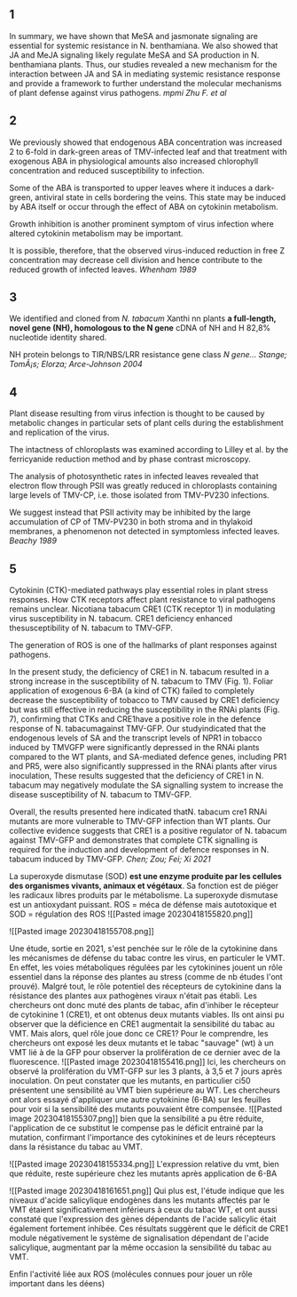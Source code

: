 ## 1
In summary, we have shown that MeSA and jasmonate signaling are essential for systemic resistance in N. benthamiana. We also showed that JA and MeJA signaling likely regulate MeSA and SA production in N. benthamiana plants. Thus, our studies revealed a new mechanism for the interaction between JA and SA in mediating systemic resistance response and provide a framework to further understand the molecular mechanisms of plant defense against virus pathogens.
*mpmi Zhu F. et al*


## 2
We previously showed that endogenous ABA concentration was increased 2 to 6-fold in dark-green areas of TMV-infected leaf and that treatment with exogenous ABA in physiological amounts also increased chlorophyll concentration and reduced susceptibility to infection.

Some of the ABA is transported to upper leaves where it induces a dark-green, antiviral state in cells bordering the veins. This state may be induced by ABA itself or occur through the effect of ABA on cytokinin metabolism.

Growth inhibition is another prominent symptom of virus infection where altered cytokinin metabolism may be important.

It is possible, therefore, that the observed virus-induced reduction in free Z concentration may decrease cell division and hence contribute to the reduced growth of infected leaves.
*Whenham 1989*


## 3
We identified and cloned from *N. tabacum* Xanthi nn plants **a full-length, novel gene (NH), homologous to the N gene**
cDNA of NH and H 82,8% nucleotide identity shared.

NH protein belongs to TIR/NBS/LRR resistance gene class
*N gene... Stange; TomÃ¡s; Elorza; Arce-Johnson 2004*


## 4
Plant disease resulting from virus infection is thought to be caused by metabolic changes in particular sets of plant cells during the establishment and replication of the virus.

The intactness of chloroplasts was examined according to Lilley et al. by the ferricyanide reduction method and by phase contrast microscopy.

The analysis of photosynthetic rates in infected leaves revealed that electron flow through PSII was greatly reduced in chloroplasts containing large levels of TMV-CP, i.e. those isolated from TMV-PV230 infections.

We suggest instead that PSII activity may be inhibited by the large accumulation of CP of TMV-PV230 in both stroma and in thylakoid membranes, a phenomenon not detected in symptomless infected leaves.
*Beachy 1989*


## 5

Cytokinin (CTK)-mediated pathways play essential roles in plant stress responses. How CTK receptors affect plant resistance to viral pathogens remains unclear.
Nicotiana tabacum CRE1 (CTK receptor 1) in modulating virus susceptibility in N. tabacum. CRE1 deficiency enhanced thesusceptibility of N. tabacum to TMV-GFP.

The generation of ROS is one of the hallmarks of plant responses against pathogens.

In the present study, the deficiency of CRE1 in N. tabacum resulted in a strong increase in the susceptibility of N. tabacum to TMV (Fig. 1). Foliar application of exogenous 6-BA (a kind of CTK) failed to completely decrease the susceptibility of tobacco to TMV caused by CRE1 deficiency but was still effective in reducing the susceptibility in the RNAi plants (Fig. 7), confirming that CTKs and CRE1have a positive role in the defence response of N. tabacumagainst TMV-GFP.
Our studyindicated that the endogenous levels of SA and the transcript levels of NPR1 in tobacco induced by TMVGFP were significantly depressed in the RNAi plants compared to the WT plants, and SA-mediated defence genes, including PR1 and PR5, were also significantly suppressed in the RNAi plants after virus inoculation,
These results suggested that the deficiency of CRE1 in N. tabacum may negatively modulate the SA signalling system to increase the disease susceptibility of N. tabacum to TMV-GFP.

Overall, the results presented here indicated thatN. tabacum cre1 RNAi mutants are more vulnerable to TMV-GFP infection than WT plants. Our collective evidence suggests that CRE1 is a positive regulator of N. tabacum against TMV-GFP and demonstrates that
complete CTK signalling is required for the induction and development of defence responses in N. tabacum induced by TMV-GFP.
*Chen; Zou; Fei; Xi 2021*








La superoxyde dismutase (SOD) **est une enzyme produite par les cellules des organismes vivants, animaux et végétaux**. Sa fonction est de piéger les radicaux libres produits par le métabolisme. La superoxyde dismutase est un antioxydant puissant.
ROS = méca de défense mais autotoxique et SOD = régulation des ROS
![[Pasted image 20230418155820.png]]

![[Pasted image 20230418155708.png]]



Une étude, sortie en 2021, s'est penchée sur le rôle de la cytokinine dans les mécanismes de défense du tabac contre les virus, en particuler le VMT.
En effet, les voies métaboliques régulées par les cytokinines jouent un rôle essentiel dans la réponse des plantes au stress (comme de nb études l'ont prouvé). Malgré tout, le rôle potentiel des récepteurs de cytokinine dans la résistance des plantes aux pathogènes viraux n'était pas établi.
Les chercheurs ont donc muté des plants de tabac, afin d'inhiber le récepteur de cytokinine 1 (CRE1), et ont obtenus deux mutants viables.
Ils ont ainsi pu observer que la déficience en CRE1 augmentait la sensibilité du tabac au VMT.
Mais alors, quel rôle joue donc ce CRE1?
Pour le comprendre, les chercheurs ont exposé les deux mutants et le tabac "sauvage" (wt) à un VMT lié à de la GFP pour observer la prolifération de ce dernier avec de la fluorescence.
![[Pasted image 20230418155416.png]]
Ici, les chercheurs on observé la prolifération du VMT-GFP sur les 3 plants, à 3,5 et 7 jours après inoculation.
On peut constater que les mutants, en particulier ci50 présentent une sensibilité au VMT bien supérieure au WT.
Les chercheurs ont alors essayé d'appliquer une autre cytokinine (6-BA) sur les feuilles pour voir si la sensibilité des mutants pouvaient être compensée.
![[Pasted image 20230418155307.png]]
bien que la sensibilité a pu être réduite, l'application de ce substitut le compense pas le déficit entrainé par la mutation, confirmant l'importance des cytokinines et de leurs récepteurs dans la résistance du tabac au VMT.

![[Pasted image 20230418155334.png]]
L'expression relative du vmt, bien que réduite, reste supérieure chez les mutants après application de 6-BA

![[Pasted image 20230418161651.png]]
Qui plus est, l'étude indique que les niveaux d'acide salicylique endogènes dans les mutants affectés par le VMT étaient significativement inférieurs à ceux du tabac WT, et ont aussi constaté que l'expression des gènes dépendants de l'acide salicylic était également fortement inhibée.
Ces résultats suggèrent que le déficit de CRE1 module négativement le système de signalisation dépendant de l'acide salicylique, augmentant par la même occasion la sensibilité du tabac au VMT.

Enfin l'activité liée aux ROS (molécules connues pour jouer un rôle important dans les déens)